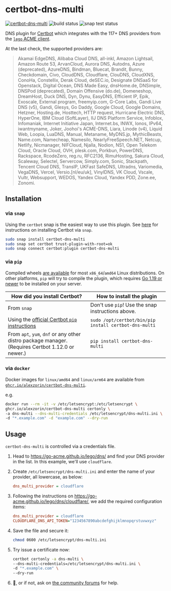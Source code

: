 # certbot-dns-multi

[![certbot-dns-multi](https://snapcraft.io/certbot-dns-multi/badge.svg)](https://snapcraft.io/certbot-dns-multi) ![build status](https://github.com/alexzorin/certbot-dns-multi/actions/workflows/build-and-publish.yml/badge.svg)  ![snap test status](https://github.com/alexzorin/certbot-dns-multi/actions/workflows/test-snap.yml/badge.svg)

DNS plugin for [Certbot](https://certbot.eff.org/) which integrates with the 117+ DNS providers from the [`lego` ACME client](https://github.com/go-acme/lego/).

At the last check, the supported providers are:

> Akamai EdgeDNS, Alibaba Cloud DNS, all-inkl, Amazon Lightsail, Amazon Route 53, ArvanCloud, Aurora DNS, Autodns, Azure (deprecated), AzureDNS, Bindman, Bluecat, Brandit, Bunny, Checkdomain, Civo, CloudDNS, Cloudflare, ClouDNS, CloudXNS, ConoHa, Constellix, Derak Cloud, deSEC.io, Designate DNSaaS for Openstack, Digital Ocean, DNS Made Easy, dnsHome.de, DNSimple, DNSPod (deprecated), Domain Offensive (do.de), Domeneshop, DreamHost, Duck DNS, Dyn, Dynu, EasyDNS, Efficient IP, Epik, Exoscale, External program, freemyip.com, G-Core Labs, Gandi Live DNS (v5), Gandi, Glesys, Go Daddy, Google Cloud, Google Domains, Hetzner, Hosting.de, Hosttech, HTTP request, Hurricane Electric DNS, HyperOne, IBM Cloud (SoftLayer), IIJ DNS Platform Service, Infoblox, Infomaniak, Internet Initiative Japan, Internet.bs, INWX, Ionos, IPv64, iwantmyname, Joker, Joohoi's ACME-DNS, Liara, Linode (v4), Liquid Web, Loopia, LuaDNS, Manual, Metaname, MyDNS.jp, MythicBeasts, Name.com, Namecheap, Namesilo, NearlyFreeSpeech.NET, Netcup, Netlify, Nicmanager, NIFCloud, Njalla, Nodion, NS1, Open Telekom Cloud, Oracle Cloud, OVH, plesk.com, Porkbun, PowerDNS, Rackspace, RcodeZero, reg.ru, RFC2136, RimuHosting, Sakura Cloud, Scaleway, Selectel, Servercow, Simply.com, Sonic, Stackpath, Tencent Cloud DNS, TransIP, UKFast SafeDNS, Ultradns, Variomedia, VegaDNS, Vercel, Versio.\[nl/eu/uk\], VinylDNS, VK Cloud, Vscale, Vultr, Websupport, WEDOS, Yandex Cloud, Yandex PDD, Zone.ee, Zonomi.

## Installation

### via `snap`

Using the `certbot` snap is the easiest way to use this plugin. See [here](https://certbot.eff.org/instructions?ws=other&os=snap) for instructions on installing Certbot via `snap`.

```bash
sudo snap install certbot-dns-multi
sudo snap set certbot trust-plugin-with-root=ok
sudo snap connect certbot:plugin certbot-dns-multi
```

### via `pip`

Compiled wheels [are available](https://pypi.org/project/certbot-dns-multi/#files) for most `x86_64`/`amd64` Linux distributions. On other platforms, `pip` will try to compile the plugin, which requires [Go 1.19 or newer](https://go.dev/dl) to be installed on your server.

| How did you install Certbot?                                                                          | How to install the plugin                             |
|-------------------------------------------------------------------------------------------------------|-------------------------------------------------------|
| From `snap`                                                                                           | Don't use `pip`! Use the snap instructions above.     |
| Using the [official Certbot `pip` instructions](https://certbot.eff.org/instructions?ws=other&os=pip) | `sudo /opt/certbot/bin/pip install certbot-dns-multi` |
| From `apt`, `yum`, `dnf` or any other distro package manager. (Requires Certbot 1.12.0 or newer.)     | `pip install certbot-dns-multi`                       |

### via `docker`

Docker images for `linux/amd64` and `linux/arm64` are available from [`ghcr.io/alexzorin/certbot-dns-multi`](https://ghcr.io/alexzorin/certbot-dns-multi).

e.g.

```bash
docker run --rm -it -v /etc/letsencrypt:/etc/letsencrypt \
ghcr.io/alexzorin/certbot-dns-multi certonly \
-a dns-multi --dns-multi-credentials /etc/letsencrypt/dns-multi.ini \
-d "*.example.com" -d "example.com" --dry-run
```

## Usage

`certbot-dns-multi` is controlled via a credentials file.

1. Head to https://go-acme.github.io/lego/dns/ and find your DNS provider in the list.
In this example, we'll use `cloudflare`.
2. Create `/etc/letsencrypt/dns-multi.ini` and enter the name of your provider, all lowercase, as below:

    ```ini
    dns_multi_provider = cloudflare
    ```

3. Following the instructions on https://go-acme.github.io/lego/dns/cloudflare/, we add the required configuration items:

    ```ini
    dns_multi_provider = cloudflare
    CLOUDFLARE_DNS_API_TOKEN="1234567890abcdefghijklmnopqrstuvwxyz"
    ```

4. Save the file and secure it:

    ```bash
    chmod 0600 /etc/letsencrypt/dns-multi.ini
    ```

5. Try issue a certificate now:

    ```bash
    certbot certonly -a dns-multi \
    --dns-multi-credentials=/etc/letsencrypt/dns-multi.ini \
    -d "*.example.com" \
    --dry-run
    ```

6. 🥳, or if not, ask on [the community forums](https://community.letsencrypt.org/) for help.
